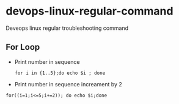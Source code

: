 # devops-linux-regular-command
Deveops linux regular troubleshooting command 

## For Loop 
- Print number in sequence 
  ```git
  for i in {1..5};do echo $i ; done
  ```
- Print number in sequence increament by 2
```git
for((i=1;i<=5;i+=2)); do echo $i;done
```
  
